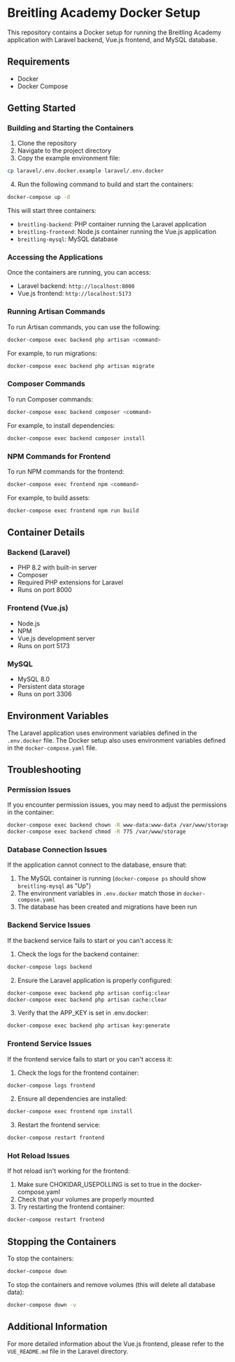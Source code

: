 # Breitling Academy Docker Setup

This repository contains a Docker setup for running the Breitling Academy application with Laravel backend, Vue.js frontend, and MySQL database.

## Requirements

- Docker
- Docker Compose

## Getting Started

### Building and Starting the Containers

1. Clone the repository
2. Navigate to the project directory
3. Copy the example environment file:

```bash
cp laravel/.env.docker.example laravel/.env.docker
```

4. Run the following command to build and start the containers:

```bash
docker-compose up -d
```

This will start three containers:
- `breitling-backend`: PHP container running the Laravel application
- `breitling-frontend`: Node.js container running the Vue.js application
- `breitling-mysql`: MySQL database

### Accessing the Applications

Once the containers are running, you can access:

- Laravel backend: `http://localhost:8000`
- Vue.js frontend: `http://localhost:5173`

### Running Artisan Commands

To run Artisan commands, you can use the following:

```bash
docker-compose exec backend php artisan <command>
```

For example, to run migrations:

```bash
docker-compose exec backend php artisan migrate
```

### Composer Commands

To run Composer commands:

```bash
docker-compose exec backend composer <command>
```

For example, to install dependencies:

```bash
docker-compose exec backend composer install
```

### NPM Commands for Frontend

To run NPM commands for the frontend:

```bash
docker-compose exec frontend npm <command>
```

For example, to build assets:

```bash
docker-compose exec frontend npm run build
```

## Container Details

### Backend (Laravel)

- PHP 8.2 with built-in server
- Composer
- Required PHP extensions for Laravel
- Runs on port 8000

### Frontend (Vue.js)

- Node.js
- NPM
- Vue.js development server
- Runs on port 5173

### MySQL

- MySQL 8.0
- Persistent data storage
- Runs on port 3306

## Environment Variables

The Laravel application uses environment variables defined in the `.env.docker` file. The Docker setup also uses environment variables defined in the `docker-compose.yaml` file.

## Troubleshooting

### Permission Issues

If you encounter permission issues, you may need to adjust the permissions in the container:

```bash
docker-compose exec backend chown -R www-data:www-data /var/www/storage
docker-compose exec backend chmod -R 775 /var/www/storage
```

### Database Connection Issues

If the application cannot connect to the database, ensure that:
1. The MySQL container is running (`docker-compose ps` should show `breitling-mysql` as "Up")
2. The environment variables in `.env.docker` match those in `docker-compose.yaml`
3. The database has been created and migrations have been run

### Backend Service Issues

If the backend service fails to start or you can't access it:

1. Check the logs for the backend container:
```bash
docker-compose logs backend
```

2. Ensure the Laravel application is properly configured:
```bash
docker-compose exec backend php artisan config:clear
docker-compose exec backend php artisan cache:clear
```

3. Verify that the APP_KEY is set in .env.docker:
```bash
docker-compose exec backend php artisan key:generate
```

### Frontend Service Issues

If the frontend service fails to start or you can't access it:

1. Check the logs for the frontend container:
```bash
docker-compose logs frontend
```

2. Ensure all dependencies are installed:
```bash
docker-compose exec frontend npm install
```

3. Restart the frontend service:
```bash
docker-compose restart frontend
```

### Hot Reload Issues

If hot reload isn't working for the frontend:

1. Make sure CHOKIDAR_USEPOLLING is set to true in the docker-compose.yaml
2. Check that your volumes are properly mounted
3. Try restarting the frontend container:
```bash
docker-compose restart frontend
```

## Stopping the Containers

To stop the containers:

```bash
docker-compose down
```

To stop the containers and remove volumes (this will delete all database data):

```bash
docker-compose down -v
```

## Additional Information

For more detailed information about the Vue.js frontend, please refer to the `VUE_README.md` file in the Laravel directory.
